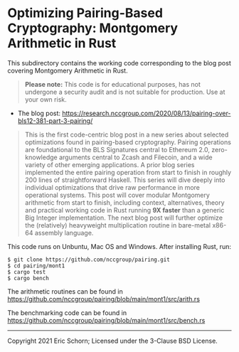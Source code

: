 # Optimizing Pairing-Based Cryptography: Montgomery Arithmetic in Rust


This subdirectory contains the working code corresponding to the blog
post covering Montgomery Arithmetic in Rust.

> **Please note:** This code is for educational purposes, has not undergone
> a security audit and is not suitable for production. Use at your own risk.

* The blog post: <https://research.nccgroup.com/2020/08/13/pairing-over-bls12-381-part-3-pairing/>

> This is the first code-centric blog post in a new series about selected 
> optimizations found in pairing-based cryptography. Pairing operations are 
> foundational to the BLS Signatures central to Ethereum 2.0, zero-knowledge 
> arguments central to Zcash and Filecoin, and a wide variety of other 
> emerging applications. A prior blog series implemented the entire pairing 
> operation from start to finish in roughly 200 lines of straightforward 
> Haskell. This series will dive deeply into individual optimizations that 
> drive raw performance in more operational systems. This post will cover 
> modular Montgomery arithmetic from start to finish, including context, 
> alternatives, theory and practical working code in Rust running **9X faster** 
> than a generic Big Integer implementation. The next blog post will further 
> optimize the (relatively) heavyweight multiplication routine in bare-metal 
> x86-64 assembly language.

This code runs on Unbuntu, Mac OS and Windows. After installing Rust, run:

~~~
$ git clone https://github.com/nccgroup/pairing.git
$ cd pairing/mont1
$ cargo test
$ cargo bench
~~~

The arithmetic routines can be found in <https://github.com/nccgroup/pairing/blob/main/mont1/src/arith.rs>

The benchmarking code can be found in <https://github.com/nccgroup/pairing/blob/main/mont1/src/bench.rs>


---
Copyright 2021 Eric Schorn; Licensed under the 3-Clause BSD License.
